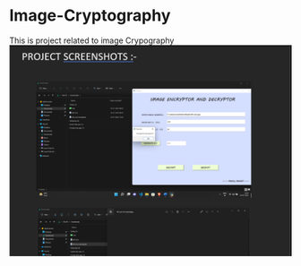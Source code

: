 # Image-Cryptography
This is project related to image Crypography
<IMG src = "https://github.com/MukulRawat-Official/Image-Cryptography/blob/main/Project%20ScreenShots/Screenshot%20(41).png">
